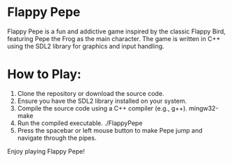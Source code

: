 # Flappy Pepe

Flappy Pepe is a fun and addictive game inspired by the classic Flappy Bird, featuring Pepe the Frog as the main character. The game is written in C++ using the SDL2 library for graphics and input handling.

# How to Play:

1. Clone the repository or download the source code.
2. Ensure you have the SDL2 library installed on your system.
3. Compile the source code using a C++ compiler (e.g., g++).
   mingw32-make
4. Run the compiled executable.
   ./FlappyPepe
5. Press the spacebar or left mouse button to make Pepe jump and navigate through the pipes.

Enjoy playing Flappy Pepe!
